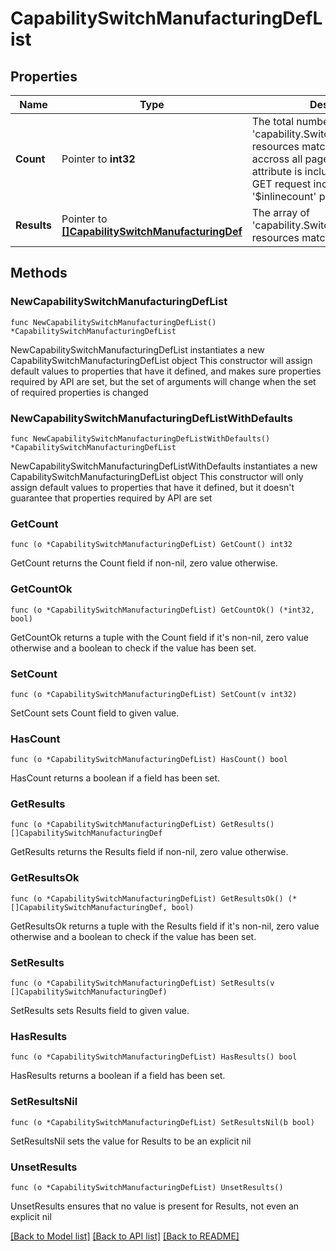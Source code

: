 # CapabilitySwitchManufacturingDefList

## Properties

Name | Type | Description | Notes
------------ | ------------- | ------------- | -------------
**Count** | Pointer to **int32** | The total number of &#39;capability.SwitchManufacturingDef&#39; resources matching the request, accross all pages. The &#39;Count&#39; attribute is included when the HTTP GET request includes the &#39;$inlinecount&#39; parameter. | [optional] 
**Results** | Pointer to [**[]CapabilitySwitchManufacturingDef**](CapabilitySwitchManufacturingDef.md) | The array of &#39;capability.SwitchManufacturingDef&#39; resources matching the request. | [optional] 

## Methods

### NewCapabilitySwitchManufacturingDefList

`func NewCapabilitySwitchManufacturingDefList() *CapabilitySwitchManufacturingDefList`

NewCapabilitySwitchManufacturingDefList instantiates a new CapabilitySwitchManufacturingDefList object
This constructor will assign default values to properties that have it defined,
and makes sure properties required by API are set, but the set of arguments
will change when the set of required properties is changed

### NewCapabilitySwitchManufacturingDefListWithDefaults

`func NewCapabilitySwitchManufacturingDefListWithDefaults() *CapabilitySwitchManufacturingDefList`

NewCapabilitySwitchManufacturingDefListWithDefaults instantiates a new CapabilitySwitchManufacturingDefList object
This constructor will only assign default values to properties that have it defined,
but it doesn't guarantee that properties required by API are set

### GetCount

`func (o *CapabilitySwitchManufacturingDefList) GetCount() int32`

GetCount returns the Count field if non-nil, zero value otherwise.

### GetCountOk

`func (o *CapabilitySwitchManufacturingDefList) GetCountOk() (*int32, bool)`

GetCountOk returns a tuple with the Count field if it's non-nil, zero value otherwise
and a boolean to check if the value has been set.

### SetCount

`func (o *CapabilitySwitchManufacturingDefList) SetCount(v int32)`

SetCount sets Count field to given value.

### HasCount

`func (o *CapabilitySwitchManufacturingDefList) HasCount() bool`

HasCount returns a boolean if a field has been set.

### GetResults

`func (o *CapabilitySwitchManufacturingDefList) GetResults() []CapabilitySwitchManufacturingDef`

GetResults returns the Results field if non-nil, zero value otherwise.

### GetResultsOk

`func (o *CapabilitySwitchManufacturingDefList) GetResultsOk() (*[]CapabilitySwitchManufacturingDef, bool)`

GetResultsOk returns a tuple with the Results field if it's non-nil, zero value otherwise
and a boolean to check if the value has been set.

### SetResults

`func (o *CapabilitySwitchManufacturingDefList) SetResults(v []CapabilitySwitchManufacturingDef)`

SetResults sets Results field to given value.

### HasResults

`func (o *CapabilitySwitchManufacturingDefList) HasResults() bool`

HasResults returns a boolean if a field has been set.

### SetResultsNil

`func (o *CapabilitySwitchManufacturingDefList) SetResultsNil(b bool)`

 SetResultsNil sets the value for Results to be an explicit nil

### UnsetResults
`func (o *CapabilitySwitchManufacturingDefList) UnsetResults()`

UnsetResults ensures that no value is present for Results, not even an explicit nil

[[Back to Model list]](../README.md#documentation-for-models) [[Back to API list]](../README.md#documentation-for-api-endpoints) [[Back to README]](../README.md)


